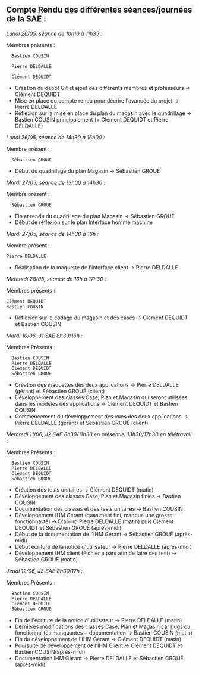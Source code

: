 ## __Compte Rendu des différentes séances/journées de la SAE :__

  *Lundi 26/05, séance de 10h10 à 11h35 :*
  
  Membres présents : 
  
      Bastien COUSIN
      
      Pierre DELDALLE
      
      Clément DEQUIDT
    
- Création du dépôt Git et ajout des différents membres et professeurs -> Clément DEQUIDT
- Mise en place du compte rendu pour décrire l'avancée du projet -> Pierre DELDALLE
- Réflexion sur la mise en place du plan du magasin avec le quadrillage -> Bastien COUSIN principalement (+ Clément DEQUIDT et Pierre DELDALLE)


*Lundi 26/05, séance de 14h30 à 16h00 :*
  
  Membre présent : 

      Sébastien GROUÉ


- Début du quadrillage du plan Magasin -> Sébastien GROUÉ


*Mardi 27/05, séance de 13h00 à 14h30 :*
  
  Membre présent : 

      Sébastien GROUÉ


- Fin et rendu du quadrillage du plan Magasin -> Sébastien GROUÉ
- Début de réflexion sur le plan Interface homme machine


*Mardi 27/05, séance de 14h30 à 16h :*

 Membre présent : 

    Pierre DELDALLE

- Réalisation de la maquette de l'interface client -> Pierre DELDALLE

*Mercredi 28/05, séance de 16h à 17h30 :*

Membres présents :

    Clément DEQUIDT
    Bastien COUSIN

- Réflexion sur le codage du magasin et des cases -> Clément DEQUIDT et Bastien COUSIN

*Mardi 10/06, J1 SAE 8h30/16h :*

Membres Présents :

      Bastien COUSIN
      Pierre DELDALLE
      Clément DEQUIDT
      Sébastien GROUÉ 

 - Création des maquettes des deux applications -> Pierre DELDALLE (gérant) et Sébastien GROUÉ (client)
 - Développement des classes Case, Plan et Magasin qui seront utilisées dans les modèles des applications -> Clément DEQUIDT et Bastien COUSIN
 - Commencement du développement des vues des deux applications -> Pierre DELDALLE (gérant) et Sébastien GROUÉ (client)


*Mercredi 11/06, J2 SAE 8h30/11h30 en présentiel 13h30/17h30 en télétravail :*

Membres Présents :

      Bastien COUSIN
      Pierre DELDALLE
      Clément DEQUIDT
      Sébastien GROUÉ 

- Création des tests unitaires -> Clément DEQUIDT (matin)
- Développement des classes Case, Plan et Magasin finies -> Bastien COUSIN
- Documentation des classes et des tests unitaires -> Bastien COUSIN
- Développement IHM Gérant (quasiment fini, manque une grosse fonctionnalité) -> D'abord Pierre DELDALLE (matin) puis Clément DEQUIDT et Sébastien GROUÉ (après-midi)
- Début de la documentation de l'IHM Gérant -> Sébastien GROUÉ (après-midi)
- Début écriture de la notice d'utilisateur -> Pierre DELDALLE (après-midi)
- Développement IHM client (Fichier a pars afin de faire des test) -> Sébastien GROUÉ (matin)
  
*Jeudi 12/06, J3 SAE 8h30/17h :*

Membres Présents :

      Bastien COUSIN
      Pierre DELDALLE
      Clément DEQUIDT
      Sébastien GROUÉ 

- Fin de l'écriture de la notice d'utilisateur -> Pierre DELDALLE (matin)
- Dernières modifications des classes Case, Plan et Magasin car bugs ou fonctionnalités manquantes + documentation -> Bastien COUSIN (matin)
- Fin du développement de l'IHM Gérant -> Clément DEQUIDT (matin)
- Poursuite de développement de l'IHM Client -> Clément DEQUIDT et Bastien COUSIN(après-midi)
- Documentation IHM Gérant -> Pierre DELDALLE et Sébastien GROUÉ (après-midi)
